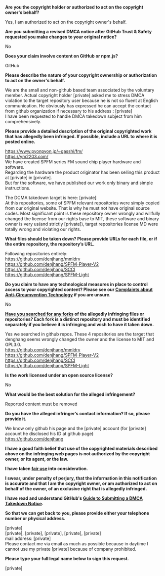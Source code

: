 **Are you the copyright holder or authorized to act on the copyright owner's behalf?**

Yes, I am authorized to act on the copyright owner's behalf.

**Are you submitting a revised DMCA notice after GitHub Trust & Safety requested you make changes to your original notice?**

No

**Does your claim involve content on GitHub or npm.js?**

GitHub

**Please describe the nature of your copyright ownership or authorization to act on the owner's behalf.**

We are the small and non-github based team associated by the voluntary member.
Actual copyright holder [private] asked me to stress DMCA violation to the target repository user because he is not so fluent at English communication.
He obviously has expressed he can accept the contact from github organization if necessary to his address : [private]  
I have been requested to handle DMCA takedown subject from him comprehensively.

**Please provide a detailed description of the original copyrighted work that has allegedly been infringed. If possible, include a URL to where it is posted online.**

https://www.pyonpyon.jp/~gasshi/fm/  
https://ym2203.com/  
We have created SPFM series FM sound chip player hardware and software.  
Regarding the hardware the product originator has been selling this product at [private] in [private].  
But for the software, we have published our work only binary and simple instructions.

The DCMA takedown target is here: [private]  
At this repositories, some of SPFM relevant repositories were simply copied from our original website. That is why he must not have original source codes.
Most significant point is these repository owner wrongly and willfully changed the license from our rights base to MIT, these software and binary owner is very us(and strictly [private]), target repositories license MD were totally wrong and violating our rights.

**What files should be taken down? Please provide URLs for each file, or if the entire repository, the repository’s URL.**

Following repositories entirely:  
https://github.com/denjhang/mmldrv  
https://github.com/denjhang/SPFM-Player-V2  
https://github.com/denjhang/SCCI  
https://github.com/denjhang/SPFM-Light  

**Do you claim to have any technological measures in place to control access to your copyrighted content? Please see our <a href="https://docs.github.com/articles/guide-to-submitting-a-dmca-takedown-notice#complaints-about-anti-circumvention-technology">Complaints about Anti-Circumvention Technology</a> if you are unsure.**

No

**<a href="https://docs.github.com/articles/dmca-takedown-policy#b-what-about-forks-or-whats-a-fork">Have you searched for any forks</a> of the allegedly infringing files or repositories? Each fork is a distinct repository and must be identified separately if you believe it is infringing and wish to have it taken down.**

Yes we searched in github repos. These 4 repositories are the target that denghang seems wrongly changed the owner and the license to MIT and GPL3.0.  
https://github.com/denjhang/mmldrv  
https://github.com/denjhang/SPFM-Player-V2  
https://github.com/denjhang/SCCI  
https://github.com/denjhang/SPFM-Light  

**Is the work licensed under an open source license?**

No

**What would be the best solution for the alleged infringement?**

Reported content must be removed

**Do you have the alleged infringer’s contact information? If so, please provide it.**

We know only github his page and the [private] account (for [private] account he disclosed his ID at github page)  
https://github.com/denjhang

**I have a good faith belief that use of the copyrighted materials described above on the infringing web pages is not authorized by the copyright owner, or its agent, or the law.**

**I have taken <a href="https://www.lumendatabase.org/topics/22">fair use</a> into consideration.**

**I swear, under penalty of perjury, that the information in this notification is accurate and that I am the copyright owner, or am authorized to act on behalf of the owner, of an exclusive right that is allegedly infringed.**

**I have read and understand GitHub's <a href="https://docs.github.com/articles/guide-to-submitting-a-dmca-takedown-notice/">Guide to Submitting a DMCA Takedown Notice</a>.**

**So that we can get back to you, please provide either your telephone number or physical address.**

[private]  
[private], [private], [private], [private], [private]  
mail address: [private]  
Please contact me via email as much as possible because in daytime I cannot use my private [private] because of company prohibited.

**Please type your full legal name below to sign this request.**

[private]
